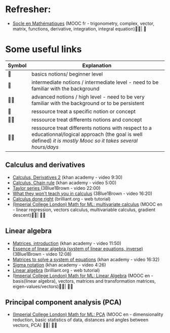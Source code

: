 
# Refresher:
- [Socle en Mathématiques](https://mooc-francophone.com/cours/socle-en-mathematiques/) (MOOC fr - trigonometry, complex, vector, matrix, functions, derivative, integration, integral equation):star2::star2:| :candy:

# Some useful links

|Symbol| Explanation|
|---------------------|--------|
| :candy:               | basics notions/ beginner level |
| :anger:               | intermediate notions / intermediate level - need to be familiar with the background |
| :anger::anger:        | advanced notions / high level - need to be very familiar with the background or to be persistent|
| :dart:               | ressource treat a specific notion or concept       |
| :dart::star2:        | ressource treat differents notions and concept     |
| :star2::star2: | ressource treat differents notions with respect to a educationnal/logical approach (the goal is well defined) *it is mostly Mooc so it takes several hours/days*     |

## Calculus and derivatives
- [Calculus, Derivatives 2](https://www.khanacademy.org/test-prep/fr-twelveth-grade-math/les-derivees/introduction-aux-derivees/v/calculus-derivatives-2?utm_campaign=DifferentialCalculus&utm_medium) (khan academy - video 9:30)
- [Calculus, Chain rule](https://www.khanacademy.org/test-prep/fr-twelveth-grade-math/les-derivees/theoreme-de-a-derivee-des-fonctions-composees/v/chain-rule-introduction) (khan academy - video 5:00)
- [Taylor series ](https://www.youtube.com/watch?v=3d6DsjIBzJ4&list=PLZHQObOWTQDMsr9K-rj53DwVRMYO3t5Yr&index=12&t=0s) (3Blue1Brown - video 22:00)
- [What they won't teach you in calculus](https://www.youtube.com/watch?v=CfW845LNObM&list=PLZHQObOWTQDMsr9K-rj53DwVRMYO3t5Yr&index=13&t=0s) (3Blue1Brown - video 16:20)
- [Calculus done right](https://brilliant.org/courses/calculus-done-right/) (brilliant.org - web tutorial)
- [(Imperial College London) Math for ML: multivariate calculus](https://www.coursera.org/learn/multivariate-calculus-machine-learning) (MOOC en - linear regression, vectors calculus, multivariable calculus, gradient descent):star2::star2:| :anger::anger:

## Linear algebra
- [Matrices, introduction](https://www.youtube.com/watch?v=xyAuNHPsq-g&list=PLFD0EB975BA0CC1E0) (khan academy - video 11:50)
- [Essence of linear algebra (system of linear equations, inverse)](https://www.youtube.com/watch?v=uQhTuRlWMxw) (3Blue1Brown - video 12:08)
- [Matrices to solve a system of equations](https://www.youtube.com/watch?v=AUqeb9Z3y3k) (khan academy - video 16:32)
- [Sigma notation](https://www.youtube.com/watch?v=5jwXThH6fg4) (khan academy - video 4:26)
- [Linear algebra](https://brilliant.org/courses/linear-algebra/) (brilliant.org - web tutorial)
- [(Imperial College London) Math for ML: Linear Algebra](https://www.coursera.org/learn/linear-algebra-machine-learning/home/welcome) (MOOC en - basis(linear algebra), vectors, matrices and transformation matrices, eigen-values/vectors):star2::star2:| :anger::anger:

## Principal component analysis (PCA)
- [(Imperial College London) Math for ML: PCA](https://www.coursera.org/learn/pca-machine-learning) (MOOC en - dimensionality reduction, basic statistics of data, distances and angles between vectors, PCA) :star2::star2:| :anger::anger:
